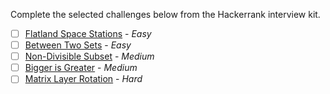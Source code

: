 Complete the selected challenges below from the Hackerrank interview kit.
- [ ] [Flatland Space Stations](https://www.hackerrank.com/challenges/flatland-space-stations/problem) - _Easy_
- [ ] [Between Two Sets](https://www.hackerrank.com/challenges/between-two-sets/problem) - _Easy_
- [ ] [Non-Divisible Subset](https://www.hackerrank.com/challenges/non-divisible-subset/problem) - _Medium_
- [ ] [Bigger is Greater](https://www.hackerrank.com/challenges/bigger-is-greater/problem) - _Medium_
- [ ] [Matrix Layer Rotation](https://www.hackerrank.com/challenges/matrix-rotation-algo/problem) - _Hard_
